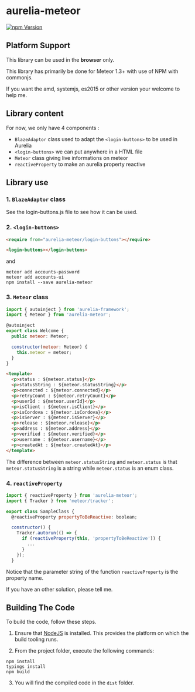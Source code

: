 # aurelia-meteor

[![npm Version](https://img.shields.io/npm/v/aurelia-meteor.svg)](https://www.npmjs.com/package/aurelia-meteor)

## Platform Support

This library can be used in the **browser** only.

This library has primarily be done for Meteor 1.3+ with use of NPM with commonjs.

If you want the amd, systemjs, es2015 or other version your welcome to help me.

## Library content

For now, we only have 4 components :
  - `BlazeAdaptor` class used to adapt the `<login-buttons>` to be used in Aurelia
  - `<login-buttons>` we can put anywhere in a HTML file
  - `Meteor` class giving live informations on meteor
  - `reactiveProperty` to make an aurelia property reactive

## Library use

### 1. `BlazeAdaptor` class

  See the login-buttons.js file to see how it can be used.

### 2. `<login-buttons>`

```html
<require from="aurelia-meteor/login-buttons"></require>

<login-buttons></login-buttons>
```

and

```shell
meteor add accounts-password
meteor add accounts-ui
npm install --save aurelia-meteor
```

### 3. `Meteor` class

```js
import { autoinject } from 'aurelia-framework';
import { Meteor } from 'aurelia-meteor';

@autoinject
export class Welcome {
  public meteor: Meteor;

  constructor(meteor: Meteor) {
    this.meteor = meteor;
  }
}
```

```html
<template>
  <p>status : ${meteor.status}</p>
  <p>statusString : ${meteor.statusString}</p>
  <p>connected : ${meteor.connected}</p>
  <p>retryCount : ${meteor.retryCount}</p>
  <p>userId : ${meteor.userId}</p>
  <p>isClient : ${meteor.isClient}</p>
  <p>isCordova : ${meteor.isCordova}</p>
  <p>isServer : ${meteor.isServer}</p>
  <p>release : ${meteor.release}</p>
  <p>address : ${meteor.address}</p>
  <p>verified : ${meteor.verified}</p>
  <p>username : ${meteor.username}</p>
  <p>createdAt : ${meteor.createdAt}</p>
</template>
```

The difference between `meteor.statusString` and `meteor.status` is that `meteor.statusString` is a string while `meteor.status` is an enum class.

### 4. `reactiveProperty`

```js
import { reactiveProperty } from 'aurelia-meteor';
import { Tracker } from 'meteor/tracker';

export class SampleClass {
  @reactiveProperty propertyToBeReactive: boolean;

  constructor() {
    Tracker.autorun(() => {
      if (reactiveProperty(this, 'propertyToBeReactive')) {
        ...
      }
    });
  }
```

Notice that the parameter string of the function `reactiveProperty` is the property name.

If you have an other solution, please tell me.

## Building The Code

To build the code, follow these steps.

1. Ensure that [NodeJS](http://nodejs.org/) is installed. This provides the platform on which the build tooling runs.

2. From the project folder, execute the following commands:

  ```shell
  npm install
  typings install
  npm build
  ```

3. You will find the compiled code in the `dist` folder.
